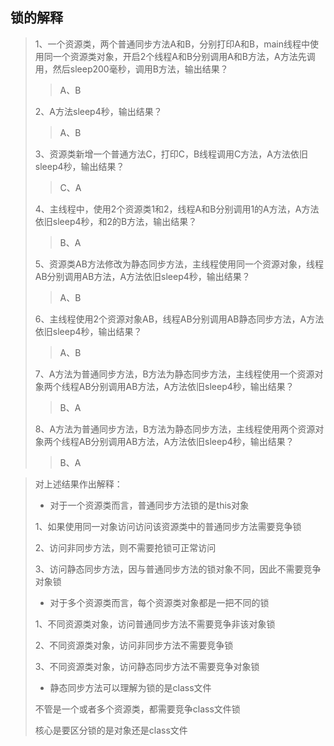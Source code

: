 ## 锁的解释

> 1、一个资源类，两个普通同步方法A和B，分别打印A和B，main线程中使用同一个资源类对象，开启2个线程A和B分别调用A和B方法，A方法先调用，然后sleep200毫秒，调用B方法，输出结果？
>
> > A、B
>
> 2、A方法sleep4秒，输出结果？
>
> > A、B
>
> 3、资源类新增一个普通方法C，打印C，B线程调用C方法，A方法依旧sleep4秒，输出结果？
>
> > C、A
>
> 4、主线程中，使用2个资源类1和2，线程A和B分别调用1的A方法，A方法依旧sleep4秒，和2的B方法，输出结果？
>
> > B、A
>
> 5、资源类AB方法修改为静态同步方法，主线程使用同一个资源对象，线程AB分别调用AB方法，A方法依旧sleep4秒，输出结果？
>
> > A、B
>
> 6、主线程使用2个资源对象AB，线程AB分别调用AB静态同步方法，A方法依旧sleep4秒，输出结果？
>
> > A、B
>
> 7、A方法为普通同步方法，B方法为静态同步方法，主线程使用一个资源对象两个线程AB分别调用AB方法，A方法依旧sleep4秒，输出结果？
>
> > B、A
>
> 8、A方法为普通同步方法，B方法为静态同步方法，主线程使用两个资源对象两个线程AB分别调用AB方法，A方法依旧sleep4秒，输出结果？
>
> > B、A

> 对上述结果作出解释：
>
> - 对于一个资源类而言，普通同步方法锁的是this对象
>
> 1、如果使用同一对象访问访问该资源类中的普通同步方法需要竞争锁
>
> 2、访问非同步方法，则不需要抢锁可正常访问
>
> 3、访问静态同步方法，因与普通同步方法的锁对象不同，因此不需要竞争对象锁
>
> - 对于多个资源类而言，每个资源类对象都是一把不同的锁
>
> 1、不同资源类对象，访问普通同步方法不需要竞争非该对象锁
>
> 2、不同资源类对象，访问非同步方法不需要竞争锁
>
> 3、不同资源类对象，访问静态同步方法不需要竞争对象锁
>
> - 静态同步方法可以理解为锁的是class文件
>
> 不管是一个或者多个资源类，都需要竞争class文件锁
>
> 核心是要区分锁的是对象还是class文件